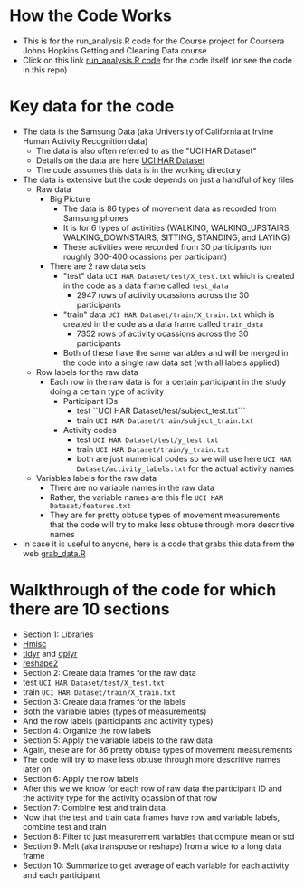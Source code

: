 # How the Code Works 
* This is for the run_analysis.R code for the Course project for Coursera Johns Hopkins Getting and Cleaning Data course
* Click on this link [run_analysis.R code](./run_analysis.R) for the code itself (or see the code in this repo)

# Key data for the code
* The data is the Samsung Data (aka University of California at Irvine Human Activity Recognition data) 
  * The data is also often referred to as the "UCI HAR Dataset" 
  * Details on the data are here [UCI HAR Dataset](http://archive.ics.uci.edu/ml/datasets/Human+Activity+Recognition+Using+Smartphones)
  * The code assumes this data is in the working directory
* The data is extensive but the code depends on just a handful of key files 
  * Raw data
    * Big Picture
      * The data is 86 types of movement data as recorded from Samsung phones 
      * It is for 6 types of activities (WALKING, WALKING_UPSTAIRS, WALKING_DOWNSTAIRS, SITTING, STANDING, and LAYING)
      * These activities were recorded from 30 participants (on roughly 300-400 ocassions per participant)  
    * There are 2 raw data sets
      * "test" data ```UCI HAR Dataset/test/X_test.txt``` which is created in the code as a data frame called ```test_data``` 
        * 2947 rows of activity ocassions across the 30 participants 
      * "train" data ```UCI HAR Dataset/train/X_train.txt``` which is created in the code as a data frame called ```train_data```
        * 7352 rows of activity ocassions across the 30 participants 
      * Both of these have the same variables and will be merged in the code into a single raw data set (with all labels applied)
  * Row labels for the raw data
    * Each row in the raw data is for a certain participant in the study doing a certain type of activity
      * Participant IDs
        * test ``UCI HAR Dataset/test/subject_test.txt``` 
        * train ```UCI HAR Dataset/train/subject_train.txt```
      * Activity codes 
        * test ```UCI HAR Dataset/test/y_test.txt```
        * train ```UCI HAR Dataset/train/y_train.txt```
        * both are just numerical codes so we will use here ```UCI HAR Dataset/activity_labels.txt``` for the actual activity names 
  * Variables labels for the raw data
    * There are no variable names in the raw data  
    * Rather, the variable names are this file ```UCI HAR Dataset/features.txt```
    * They are for pretty obtuse types of movement measurements that the code will try to make less obtuse through more descritive names
* In case it is useful to anyone, here is a code that grabs this data from the web [grab_data.R](./grab_data.R)

# Walkthrough of the code for which there are 10 sections
* Section 1: Libraries 
 * [Hmisc](https://cran.r-project.org/web/packages/Hmisc/index.html)
 * [tidyr](https://cran.r-project.org/web/packages/tidyr/index.html) and [dplyr](https://cran.r-project.org/web/packages/dplyr/index.html)
 * [reshape2](https://cran.r-project.org/web/packages/reshape2/index.html)
* Section 2: Create data frames for the raw data 
 * test ```UCI HAR Dataset/test/X_test.txt``` 
 * train ```UCI HAR Dataset/train/X_train.txt``` 
* Section 3: Create data frames for the labels
 * Both the variable lables (types of measurements) 
 * And the row labels (participants and activity types)
* Section 4: Organize the row labels 
* Section 5: Apply the variable labels to the raw data 
 * Again, these are for 86 pretty obtuse types of movement measurements
 * The code will try to make less obtuse through more descritive names later on
* Section 6: Apply the row labels
 * After this we we know for each row of raw data the participant ID and the activity type for the activity ocassion of that row
* Section 7: Combine test and train data
 * Now that the test and train data frames have row and variable labels, combine test and train 
* Section 8: Filter to just measurement variables that compute mean or std
* Section 9: Melt (aka transpose or reshape) from a wide to a long data frame
* Section 10: Summarize to get average of each variable for each activity and each participant

